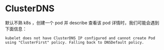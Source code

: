 # ClusterDNS

默认不熟 k8s ，创建一个 pod 并 describe 查看该 pod 详情时，我们可能会遇到下面信息：

    kubelet does not have ClusterDNS IP configured and cannot create Pod using "ClusterFirst" policy. Falling back to DNSDefault policy.

